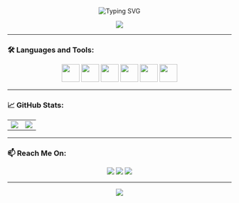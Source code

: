 <!-- Profile README.md -->

<!-- Banner -->
<p align="center">
  <img src="https://readme-typing-svg.herokuapp.com?font=Fira+Code&size=28&pause=1000&center=true&vCenter=true&width=600&lines=Hi+there!+I'm+Kichirou+%F0%9F%91%8B;+Welcome+to+my+GitHub+profile!" alt="Typing SVG" />
</p>

<p align="center">
  <img src="https://capsule-render.vercel.app/api?type=waving&color=gradient&height=200&section=header&text=Kichirou&fontSize=60&fontAlignY=35&animation=fadeIn" />
</p>

---

### 🛠️ Languages and Tools:
<p align="center">
  <img src="https://cdn.jsdelivr.net/gh/devicons/devicon@latest/icons/cplusplus/cplusplus-original.svg" height="40" />
  <img src="https://cdn.jsdelivr.net/gh/devicons/devicon@latest/icons/python/python-original.svg" height="40"/>
  <img src="https://cdn.jsdelivr.net/gh/devicons/devicon@latest/icons/javascript/javascript-original.svg" height="40"/>
  <img src="https://cdn.jsdelivr.net/gh/devicons/devicon@latest/icons/vscode/vscode-original.svg" height="40"/>
  <img src="https://cdn.jsdelivr.net/gh/devicons/devicon@latest/icons/git/git-original.svg" height="40"/>
  <img src="https://cdn.jsdelivr.net/gh/devicons/devicon@latest/icons/github/github-original.svg" height="40"/>
</p>

---

### 📈 GitHub Stats:

<table>
  <tr>
    <td>
      <img src="https://github-readme-stats.vercel.app/api?username=Kichirou24&show_icons=true&theme=github_dark&hide_title=true" />
    </td>
    <td>
      <img src="https://github-readme-stats.vercel.app/api/top-langs/?username=Kichirou24&layout=compact&theme=github_dark" />
    </td>
  </tr>
</table>

---

### 📫 Reach Me On:
<p align="center">
  <a href="mailto:mrphuc244@gmail.com"><img src="https://img.shields.io/badge/Email-D14836?style=for-the-badge&logo=gmail&logoColor=white"/></a>
  <a href="https://linkedin.com/in/Kichirou24"><img src="https://img.shields.io/badge/LinkedIn-0077B5?style=for-the-badge&logo=linkedin&logoColor=white"/></a>
  <a href="https://github.com/Kichirou24"><img src="https://img.shields.io/badge/GitHub-100000?style=for-the-badge&logo=github&logoColor=white"/></a>
</p>

---

<p align="center">
  <img src="https://quotes-github-readme.vercel.app/api?type=horizontal&theme=tokyonight" />
</p>
